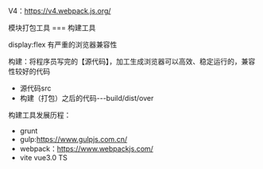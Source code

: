 
V4：https://v4.webpack.js.org/

模块打包工具 === 构建工具

display:flex  有严重的浏览器兼容性


构建：将程序员写完的【源代码】，加工生成浏览器可以高效、稳定运行的，兼容性较好的代码

- 源代码src
- 构建（打包）之后的代码---build/dist/over


构建工具发展历程：
- grunt
- gulp:https://www.gulpjs.com.cn/
- webpack：https://www.webpackjs.com/
- vite vue3.0 TS


